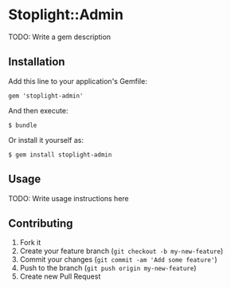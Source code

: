 # Stoplight::Admin

TODO: Write a gem description

## Installation

Add this line to your application's Gemfile:

    gem 'stoplight-admin'

And then execute:

    $ bundle

Or install it yourself as:

    $ gem install stoplight-admin

## Usage

TODO: Write usage instructions here

## Contributing

1. Fork it
2. Create your feature branch (`git checkout -b my-new-feature`)
3. Commit your changes (`git commit -am 'Add some feature'`)
4. Push to the branch (`git push origin my-new-feature`)
5. Create new Pull Request
